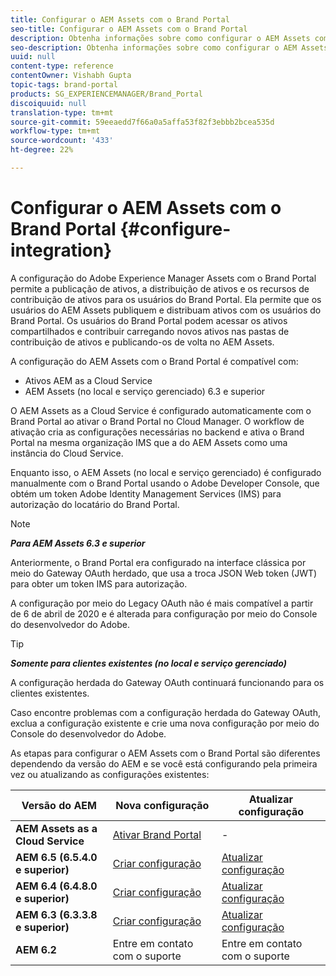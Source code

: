 ```yaml
---
title: Configurar o AEM Assets com o Brand Portal
seo-title: Configurar o AEM Assets com o Brand Portal
description: Obtenha informações sobre como configurar o AEM Assets com o Brand Portal.
seo-description: Obtenha informações sobre como configurar o AEM Assets com o Brand Portal.
uuid: null
content-type: reference
contentOwner: Vishabh Gupta
topic-tags: brand-portal
products: SG_EXPERIENCEMANAGER/Brand_Portal
discoiquuid: null
translation-type: tm+mt
source-git-commit: 59eeaedd7f66a0a5affa53f82f3ebbb2bcea535d
workflow-type: tm+mt
source-wordcount: '433'
ht-degree: 22%

---
```



# Configurar o AEM Assets com o Brand Portal {#configure-integration}

A configuração do Adobe Experience Manager Assets com o Brand Portal permite a publicação de ativos, a distribuição de ativos e os recursos de contribuição de ativos para os usuários do Brand Portal. Ela permite que os usuários do AEM Assets publiquem e distribuam ativos com os usuários do Brand Portal. Os usuários do Brand Portal podem acessar os ativos compartilhados e contribuir carregando novos ativos nas pastas de contribuição de ativos e publicando-os de volta no AEM Assets.

A configuração do AEM Assets com o Brand Portal é compatível com:
* Ativos AEM as a Cloud Service
* AEM Assets (no local e serviço gerenciado) 6.3 e superior

O AEM Assets as a Cloud Service é configurado automaticamente com o Brand Portal ao ativar o Brand Portal no Cloud Manager. O workflow de ativação cria as configurações necessárias no backend e ativa o Brand Portal na mesma organização IMS que a do AEM Assets como uma instância do Cloud Service.

Enquanto isso, o AEM Assets (no local e serviço gerenciado) é configurado manualmente com o Brand Portal usando o Adobe Developer Console, que obtém um token Adobe Identity Management Services (IMS) para autorização do locatário do Brand Portal.

>[!NOTE]
>
>***Para AEM Assets 6.3 e superior***
>
>Anteriormente, o Brand Portal era configurado na interface clássica por meio do Gateway OAuth herdado, que usa a troca JSON Web token (JWT) para obter um token IMS para autorização.
>
>A configuração por meio do Legacy OAuth não é mais compatível a partir de 6 de abril de 2020 e é alterada para configuração por meio do Console do desenvolvedor do Adobe.


>[!TIP]
>
>***Somente para clientes existentes (no local e serviço gerenciado)***
>
>A configuração herdada do Gateway OAuth continuará funcionando para os clientes existentes.
>
>Caso encontre problemas com a configuração herdada do Gateway OAuth, exclua a configuração existente e crie uma nova configuração por meio do Console do desenvolvedor do Adobe.

As etapas para configurar o AEM Assets com o Brand Portal são diferentes dependendo da versão do AEM e se você está configurando pela primeira vez ou atualizando as configurações existentes:

| **Versão do AEM** | **Nova configuração** | **Atualizar configuração** |
|---|---|---|
| **AEM Assets as a Cloud Service** | [Ativar Brand Portal](https://docs.adobe.com/content/help/pt-BR/experience-manager-cloud-service/assets/brand-portal/configure-aem-assets-with-brand-portal.html) | - |
| **AEM 6.5 (6.5.4.0 e superior)** | [Criar configuração](https://docs.adobe.com/content/help/pt-BR/experience-manager-65/assets/brandportal/configure-aem-assets-with-brand-portal.html) | [Atualizar configuração](https://docs.adobe.com/content/help/pt-BR/experience-manager-65/assets/brandportal/configure-aem-assets-with-brand-portal.html#upgrade-integration-65) |
| **AEM 6.4 (6.4.8.0 e superior)** | [Criar configuração](https://docs.adobe.com/content/help/br/experience-manager-64/assets/brandportal/configure-aem-assets-with-brand-portal.html) | [Atualizar configuração](https://docs.adobe.com/content/help/pt-BR/experience-manager-64/assets/brandportal/configure-aem-assets-with-brand-portal.html#upgrade-integration-64) |
| **AEM 6.3 (6.3.3.8 e superior)** | [Criar configuração](https://helpx.adobe.com/br/experience-manager/6-3/assets/using/brand-portal-configuring-integration.html) | [Atualizar configuração](https://helpx.adobe.com/br/experience-manager/6-3/assets/using/brand-portal-configuring-integration.html#Upgradeconfiguration) |
| **AEM 6.2** | Entre em contato com o suporte | Entre em contato com o suporte |
